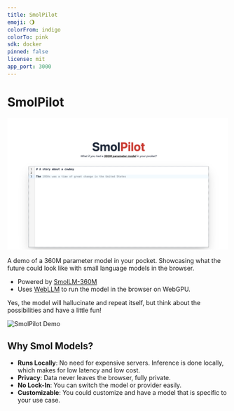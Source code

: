 ```yaml
---
title: SmolPilot
emoji: 🌖
colorFrom: indigo
colorTo: pink
sdk: docker
pinned: false
license: mit
app_port: 3000
---
```


# SmolPilot

![SmolPilot Demo](./media/smol-complete.png)

A demo of a 360M parameter model in your pocket. Showcasing what the future could look like with small language models in the browser.

- Powered by [SmolLM-360M](https://huggingface.co/HuggingFaceTB/SmolLM-360M)
- Uses [WebLLM](https://github.com/mlc-ai/web-llm) to run the model in the browser on WebGPU.

Yes, the model will hallucinate and repeat itself, but think about the possibilities and have a little fun!

![SmolPilot Demo](./media/SmolPilot.gif)

## Why Smol Models?

- **Runs Locally**: No need for expensive servers. Inference is done locally, which makes for low latency and low cost.
- **Privacy**: Data never leaves the browser, fully private.
- **No Lock-In**: You can switch the model or provider easily.
- **Customizable**: You could customize and have a model that is specific to your use case.

